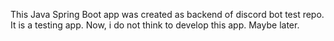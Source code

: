 This Java Spring Boot app was created as backend of discord bot test repo. It is a testing app. Now, i do not think to develop this app. Maybe later.
